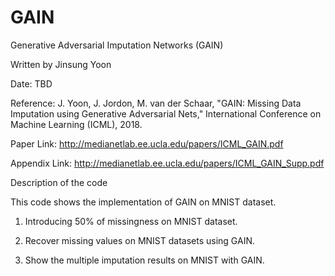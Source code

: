 # GAIN
Generative Adversarial Imputation Networks (GAIN)

Written by Jinsung Yoon

Date: TBD

Reference: J. Yoon, J. Jordon, M. van der Schaar, "GAIN: Missing Data Imputation using Generative Adversarial Nets," International Conference on Machine Learning (ICML), 2018.

Paper Link: http://medianetlab.ee.ucla.edu/papers/ICML_GAIN.pdf

Appendix Link: http://medianetlab.ee.ucla.edu/papers/ICML_GAIN_Supp.pdf

Description of the code

This code shows the implementation of GAIN on MNIST dataset.

1. Introducing 50% of missingness on MNIST dataset.

2. Recover missing values on MNIST datasets using GAIN.

3. Show the multiple imputation results on MNIST with GAIN.

